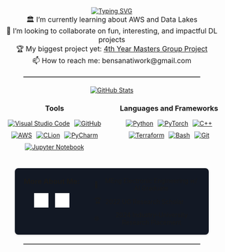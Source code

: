 <div align="center">
    <a href="https://github.com/ben-sanati">
        <img src="https://readme-typing-svg.demolab.com?font=Georgia&size=22&duration=2000&pause=100&multiline=true&width=435&height=85&center=true&lines=Ben+Sanati;Aspiring+Researcher+%26+Entrepreneur;DL+%7C+DRL+%7C+MADRL+%7C+CV" alt="Typing SVG" style="max-width:100%;" />
    </a>
    <br/>
    <p style="margin: 0px 0; font-size: 16px;">
        🏛️ I’m currently learning about AWS and Data Lakes<br/>
        🚀 I’m looking to collaborate on fun, interesting, and impactful DL projects<br/>
        🏆 My biggest project yet: <a href="https://github.com/TrainOrg52/AutoSign">4th Year Masters Group Project</a><br/>
        📫 How to reach me: bensanatiwork@gmail.com
    </p>
    <hr style="border: 1px solid #bbb; margin: 20px auto; width: 80%;"/>
    <a href="https://github.com/ben-sanati">
        <img src="https://github-readme-stats-eight-theta.vercel.app/api?username=ben-sanati&count_private=true&show_icons=true&hide_border=true&cardType=level&theme=tokyonight&icon_color=aa00d6&text_color=22d6c4" alt="GitHub Stats" style="max-width:100%;" />
    </a>
    <div style="display: flex; justify-content: space-between; align-items: flex-start; gap: 20px; width: 100%;">
        <div style="width: 48%;">
            <h3>Tools</h3>
            <div style="display: flex; justify-content: center; flex-wrap: wrap; gap: 10px; margin-bottom: 20px;">
                <a href="https://code.visualstudio.com/"><img alt="Visual Studio Code" src="https://cdn.jsdelivr.net/gh/devicons/devicon/icons/vscode/vscode-original.svg" width="33px" /></a>
                <a href="https://github.com/"><img alt="GitHub" src="https://user-images.githubusercontent.com/3369400/139447912-e0f43f33-6d9f-45f8-be46-2df5bbc91289.png" width="33px" /></a>
                <a href="https://aws.amazon.com"><img alt="AWS" src="https://static-00.iconduck.com/assets.00/aws-icon-2048x2048-ptyrjxdo.png" width="36px" /></a>
                <a href="https://www.jetbrains.com/clion/"><img alt="CLion" src="https://upload.wikimedia.org/wikipedia/commons/6/62/Clion.svg" width="33px" /></a>
                <a href="https://www.jetbrains.com/pycharm/"><img alt="PyCharm" src="https://upload.wikimedia.org/wikipedia/commons/1/1d/PyCharm_Icon.svg" width="33px" /></a>
                <a href="https://jupyter.org/"><img alt="Jupyter Notebook" src="https://upload.wikimedia.org/wikipedia/commons/3/38/Jupyter_logo.svg" width="33px" /></a>
            </div>
        </div>
        <div style="width: 48%;">
            <h3>Languages and Frameworks</h3>
            <div style="display: flex; justify-content: center; flex-wrap: wrap; gap: 10px; margin-bottom: 20px;">
                <a href="https://www.python.org/"><img alt="Python" src="https://upload.wikimedia.org/wikipedia/commons/c/c3/Python-logo-notext.svg" width="35px" /></a>
                <a href="https://pytorch.org/get-started/locally/"><img alt="PyTorch" src="https://upload.wikimedia.org/wikipedia/commons/1/10/PyTorch_logo_icon.svg" width="30px" /></a>
                <a href="https://en.wikipedia.org/wiki/C%2B%2B"><img alt="C++" src="https://upload.wikimedia.org/wikipedia/commons/1/18/ISO_C%2B%2B_Logo.svg" width="33px" /></a>
                <a href="https://www.terraform.io/"><img alt="Terraform" src="https://encore.dev/assets/resources/terraform_cover.png" width="35px" /></a>
                <a href="https://www.gnu.org/software/bash/"><img alt="Bash" src="https://upload.wikimedia.org/wikipedia/commons/4/4b/Bash_Logo_Colored.svg" width="33px" /></a>
                <a href="https://git-scm.com/"><img alt="Git" src="https://upload.wikimedia.org/wikipedia/commons/3/3f/Git_icon.svg" width="30px" /></a>
            </div>
        </div>
    </div>
    <div style="display: flex; justify-content: space-between; align-items: flex-start; width: 80%; margin: 20px auto; background-color: #121824; padding: 20px 20px 20px 20px; border-radius: 8px; box-shadow: 0 2px 4px rgba(0,0,0,0.1);">
        <div>
            <h3 style="margin-top: 0;">More About Me:</h3>
            <div style="display: flex; justify-content: center; align-items: center; gap: 15px;">
                <a href="./files/CV.pdf" style="display: flex; justify-content: center; align-items: center;">
                    <img alt="CV" src="./img/CV.png" width="33px" />
                </a>
                <a href="https://www.linkedin.com/in/benjamin-sanati" style="display: flex; justify-content: center; align-items: center;">
                    <img alt="LinkedIn" src="./img/linkedin-dark.svg" width="33px" />
                </a>
            </div>
        </div>
        <div style="max-width: 60%; display: flex; flex-direction: column; justify-content: flex-start; gap: 10px;">
            <div style="display: flex; align-items: center;"><span style="margin-right: 10px;">🤖</span> MEng Electronic Engineering w/ AI Graduate</div>
            <div style="display: flex; align-items: center;"><span style="margin-right: 10px;">🏆</span> 2022 UG Research Scholar</div>
            <div style="display: flex; align-items: center;"><span style="margin-right: 10px;">🌐</span> 2024 Industry-University Research Placement</div>
        </div>
    </div>
    <hr style="border: 1px solid #bbb; margin: 20px auto; width: 80%;"/>
</div>

